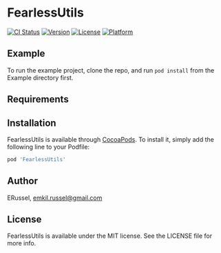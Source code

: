 # FearlessUtils

[![CI Status](https://img.shields.io/travis/ERussel/FearlessUtils.svg?style=flat)](https://travis-ci.org/ERussel/FearlessUtils)
[![Version](https://img.shields.io/cocoapods/v/FearlessUtils.svg?style=flat)](https://cocoapods.org/pods/FearlessUtils)
[![License](https://img.shields.io/cocoapods/l/FearlessUtils.svg?style=flat)](https://cocoapods.org/pods/FearlessUtils)
[![Platform](https://img.shields.io/cocoapods/p/FearlessUtils.svg?style=flat)](https://cocoapods.org/pods/FearlessUtils)

## Example

To run the example project, clone the repo, and run `pod install` from the Example directory first.

## Requirements

## Installation

FearlessUtils is available through [CocoaPods](https://cocoapods.org). To install
it, simply add the following line to your Podfile:

```ruby
pod 'FearlessUtils'
```

## Author

ERussel, emkil.russel@gmail.com

## License

FearlessUtils is available under the MIT license. See the LICENSE file for more info.

